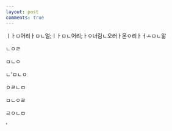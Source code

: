 ```yaml
---
layout: post
comments: true
---
```

ㅣㅏㅁ어리ㅏㅁㄴ얼;ㅣㅏㅁㄴ어리;ㅏㅇ너림ㄴ오러ㅏ몬ㅇ리ㅏㅓㅗㅁㄴ앎

ㄴㅇㄹ

ㅁㄴㅇ

ㄴ'ㅁㄴㅇ

ㅇㄹㄴㅁ

ㅁㄴㅇㄹ

ㄹㅇㄴㅁ

'